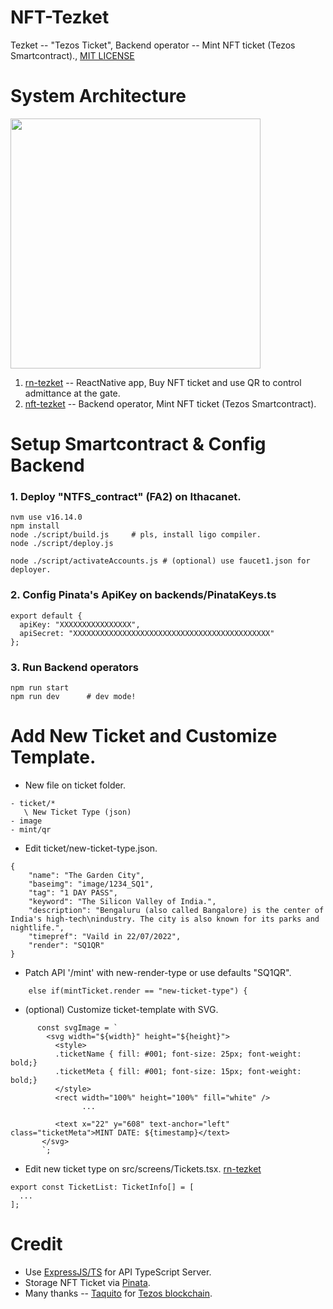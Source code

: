 # NFT-Tezket

Tezket -- "Tezos Ticket", Backend operator -- Mint NFT ticket (Tezos Smartcontract)., [MIT LICENSE](https://github.com/ubinix-warun/rn-tezket/blob/master/LICENSE)

# System Architecture

<img src="https://user-images.githubusercontent.com/3756229/175788708-b82f53d9-f455-4986-9e5c-b967d8d4876c.png" height="400">

1. [rn-tezket](https://github.com/ubinix-warun/rn-tezket) -- ReactNative app, Buy NFT ticket and use QR to control admittance at the gate.
2. [nft-tezket](https://github.com/ubinix-warun/nft-tezket) -- Backend operator, Mint NFT ticket (Tezos Smartcontract).


# Setup Smartcontract & Config Backend

### 1. Deploy "NTFS_contract" (FA2) on Ithacanet.

```
nvm use v16.14.0
npm install
node ./script/build.js     # pls, install ligo compiler.
node ./script/deploy.js

node ./script/activateAccounts.js # (optional) use faucet1.json for deployer.

```

### 2. Config Pinata's ApiKey on backends/PinataKeys.ts
```
export default {
  apiKey: "XXXXXXXXXXXXXXXX",
  apiSecret: "XXXXXXXXXXXXXXXXXXXXXXXXXXXXXXXXXXXXXXXXXXXX"
};
```

### 3. Run Backend operators
```
npm run start
npm run dev      # dev mode!
```

# Add New Ticket and Customize Template.

* New file on ticket folder.

```
- ticket/*
   \ New Ticket Type (json) 
- image
- mint/qr
```

* Edit ticket/new-ticket-type.json.

```
{
    "name": "The Garden City",
    "baseimg": "image/1234_SQ1",
    "tag": "1 DAY PASS",
    "keyword": "The Silicon Valley of India.",
    "description": "Bengaluru (also called Bangalore) is the center of India's high-tech\nindustry. The city is also known for its parks and nightlife.",
    "timepref": "Vaild in 22/07/2022",
    "render": "SQ1QR"
}
```

* Patch API '/mint' with new-render-type or use defaults "SQ1QR".
```
    else if(mintTicket.render == "new-ticket-type") {

```

* (optional) Customize ticket-template with SVG.

```
      const svgImage = `
        <svg width="${width}" height="${height}">
          <style>
          .ticketName { fill: #001; font-size: 25px; font-weight: bold;}
          .ticketMeta { fill: #001; font-size: 15px; font-weight: bold;}
          </style>
          <rect width="100%" height="100%" fill="white" />
                ...
                
          <text x="22" y="608" text-anchor="left" class="ticketMeta">MINT DATE: ${timestamp}</text>
       </svg>
       `;
```

* Edit new ticket type on src/screens/Tickets.tsx. [rn-tezket](https://github.com/ubinix-warun/rn-tezket)

```
export const TicketList: TicketInfo[] = [
  ...
];
```

# Credit

* Use [ExpressJS/TS](https://expressjs.com/) for API TypeScript Server.
* Storage NFT Ticket via [Pinata](https://www.pinata.cloud/).
* Many thanks -- [Taquito](https://github.com/ecadlabs/taquito) for [Tezos blockchain](https://tezos.com/).

